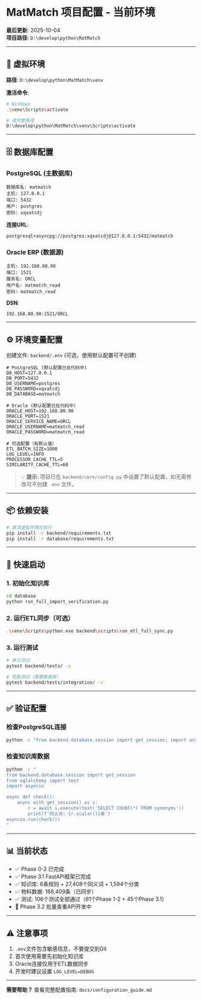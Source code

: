 # MatMatch 项目配置 - 当前环境

**最后更新**: 2025-10-04  
**项目路径**: `D:\develop\python\MatMatch`

---

## 📁 虚拟环境

**路径**: `D:\develop\python\MatMatch\venv`

**激活命令**:
```bash
# Windows
.\venv\Scripts\activate

# 或完整路径
D:\develop\python\MatMatch\venv\Scripts\activate
```

---

## 🗄️ 数据库配置

### PostgreSQL (主数据库)
```
数据库名: matmatch
主机: 127.0.0.1
端口: 5432
用户: postgres
密码: xqxatcdj
```

**连接URL**:
```
postgresql+asyncpg://postgres:xqxatcdj@127.0.0.1:5432/matmatch
```

### Oracle ERP (数据源)
```
主机: 192.168.80.90
端口: 1521
服务名: ORCL
用户名: matmatch_read
密码: matmatch_read
```

**DSN**:
```
192.168.80.90:1521/ORCL
```

---

## ⚙️ 环境变量配置

创建文件: `backend/.env` (可选，使用默认配置可不创建)

```env
# PostgreSQL (默认配置已在代码中)
DB_HOST=127.0.0.1
DB_PORT=5432
DB_USERNAME=postgres
DB_PASSWORD=xqxatcdj
DB_DATABASE=matmatch

# Oracle (默认配置已在代码中)
ORACLE_HOST=192.168.80.90
ORACLE_PORT=1521
ORACLE_SERVICE_NAME=ORCL
ORACLE_USERNAME=matmatch_read
ORACLE_PASSWORD=matmatch_read

# 可选配置（有默认值）
ETL_BATCH_SIZE=1000
LOG_LEVEL=INFO
PROCESSOR_CACHE_TTL=5
SIMILARITY_CACHE_TTL=60
```

> 💡 **提示**: 项目已在 `backend/core/config.py` 中设置了默认配置，如无需修改可不创建 `.env` 文件。

---

## 📦 依赖安装

```bash
# 激活虚拟环境后执行
pip install -r backend/requirements.txt
pip install -r database/requirements.txt
```

---

## 🚀 快速启动

### 1. 初始化知识库
```bash
cd database
python run_full_import_verification.py
```

### 2. 运行ETL同步（可选）
```bash
.\venv\Scripts\python.exe backend\scripts\run_etl_full_sync.py
```

### 3. 运行测试
```bash
# 单元测试
pytest backend/tests/ -v

# 性能测试（需要数据库）
pytest backend/tests/integration/ -v
```

---

## ✅ 验证配置

### 检查PostgreSQL连接
```bash
python -c "from backend.database.session import get_session; import asyncio; asyncio.run(get_session().__anext__())"
```

### 检查知识库数据
```bash
python -c "
from backend.database.session import get_session
from sqlalchemy import text
import asyncio

async def check():
    async with get_session() as s:
        r = await s.execute(text('SELECT COUNT(*) FROM synonyms'))
        print(f'同义词: {r.scalar()}条')
asyncio.run(check())
"
```

---

## 📊 当前状态

- ✅ Phase 0-2 已完成
- ✅ Phase 3.1 FastAPI框架已完成
- ✅ 知识库: 6条规则 + 27,408个同义词 + 1,594个分类
- ✅ 物料数据: 168,409条（已同步）
- ✅ 测试: 106个测试全部通过（61个Phase 1-2 + 45个Phase 3.1）
- 📍 Phase 3.2 批量查重API开发中

---

## ⚠️ 注意事项

1. `.env`文件包含敏感信息，不要提交到Git
2. 首次使用需要先初始化知识库
3. Oracle连接仅用于ETL数据同步
4. 开发时建议设置 `LOG_LEVEL=DEBUG`

---

**需要帮助？** 查看完整配置指南: `docs/configuration_guide.md`

